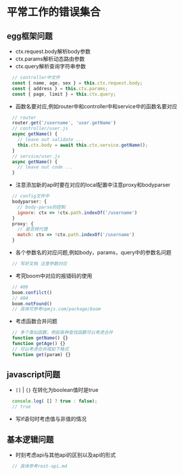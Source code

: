 # 平常工作的错误集合

## egg框架问题
* ctx.request.body解析body参数
* ctx.params解析动态路由参数
* ctx.query解析查询字符串参数
```js
  // controller中文件
  const { name, age, sex } = this.ctx.request.body;
  const { address } = this.ctx.params;
  const { page, limit } = this.ctx.query;
```
* 函数名要对应,例如router中和controller中和service中的函数名要对应
```js
  // router
  router.get('/username', 'user.getName')
  // controller/user.js
  async getName() {
    // leave out validate ...
    this.ctx.body = await this.ctx.service.getName();
  }
  // service/user.js
  async getName() {
    // leave out code ...
  }
```
* 注意添加新的api时要在对应的local配置中注意proxy和bodyparser
```js
  // config文件中
  bodyparser: {
    // body-parse的控制
    ignore: ctx => !ctx.path.indexOf('/username') 
  }
  proxy: {
    // 是否转代理
    match: ctx => !ctx.path.indexOf('/username')
  }
```
* 各个参数名的对应问题,例如body，params，query中的参数名问题
```js
  // 写好文档 注意参数对应
```
* 考究boom中对应的报错码的使用
```js
  // 409
  boom.confilct()
  // 404 
  boom.notFound()
  // 具体可参考npmjs.com/package/boom
```
* 考虑函数合并问题
```js
  // 多个类似函数，例如各种查找函数可以考虑合并
  function getName() {}
  function getAge() {}
  // 可以考虑合并成如下格式 
  function get(param) {} 
```


## javascript问题

* `[]` | `{}` 在转化为boolean值时是true
```js
  console.log( [] ? true : false);
  // true
```
* 写if语句时考虑值与非值的情况

## 基本逻辑问题

* 时刻考虑api与其他api的区别以及api的形式
```js
  // 具体参考rest-api.md
```


